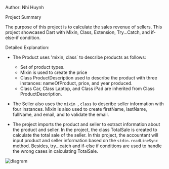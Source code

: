 Author: Nhi Huynh

Project Summary

The purpose of this project is to calculate the sales revenue of sellers.
This project showcased Dart with Mixin, Class, Extension, Try...Catch, and if-else-if condition.

Detailed Explanation:

* The Product uses 'mixin, class` to describe products as follows:

  -   Set of product types.
  -   Mixin is used to create the price
  -   Class ProductDescription used to describe the product with three instances: nameOfProduct, price, and year produced.
  -   Class Car, Class Laptop, and Class iPad are inherited from Class ProductDescription.

* The Seller also uses the `mixin `,  `class` to describe seller information with four instances. Mixin is also used to create firstName, lastName, fullName, and email, and to validate the email.

* The project imports the product and seller to extract information about the product and seller. In the project, the class TotalSale is created to calculate the total sale of the seller. In this project, the accountant will input product and seller information based on the `stdin.readLineSync` method. Besides, try...catch and if-else if conditions are used to handle the wrong cases in calculating TotalSale.



![diagram](https://github.com/user-attachments/assets/59196b83-589d-49ee-a5c6-570ad2a6e538)
